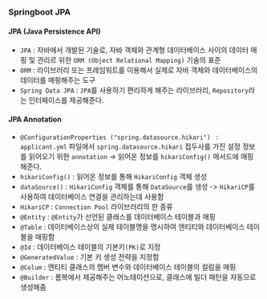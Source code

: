 ### Springboot JPA

#### JPA (Java Persistence API)
- `JPA` : 자바에서 개발된 기술로, 자바 객체와 관계형 데이터베이스 사이의 데이터 매핑 및 관리르 위한 `ORM (Object Relational Mapping)` 기술의 표준
- `ORM` : 라이브러리 또는 프레임워트를 이용해서 실제로 자바 객체와 데이터베이스의 데이터를 매핑해주는 도구
- `Spring Data JPA` : `JPA`를 사용하기 편리하게 해주는 라이브러리, `Repository`라는 인터페이스를 제공해준다.

#### JPA Annotation
- `@ConfigurationProperties ("spring.datasource.hikari") ` : `applicant.yml` 파일에서 `spring.datasource.hikari` 접두사를 가진 설정 정보를 읽어오기 위한 `annotation` -> 읽어온 정보를 `hikariConfig()` 메서드에 매핑 해준다.
- `hikariConfig()` : 읽어온 정보를 통해 `HikariConfig` 객체 생성
- `dataSource()` : `HikariConfig` 객체를 통해 `DataSource`를 생성 -> `HikariCP`를 사용하여 데이터베이스 연결을 관리하는데 사용함
- `HikariCP` : `Connection Pool` 라이브러리의 한 종류
- `@Entity` : `@Entity`가 선언된 클래스를 데이터베이스 테이블과 매핑
- `@Table` : 데이터베이스상의 실제 테이블명을 명시하여 엔티티와 데이터베이스 테이블을 매핑함
- `@Id` : 데이터베이스 테이블의 기본키`(PK)`로 지정
- `@GeneratedValue` : 기본 키 생성 전략을 지정함
- `@Colum` : 엔티티 클래스의 멤버 변수와 데이터베이스 테이블의 컬럼을 매핑
- `@Builder` : 롬복에서 제공해주는 어노테이션으로, 클래스에 빌더 패턴을 자동으로 생성해줌